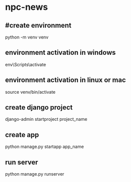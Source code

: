 # npc-news

#create environment 
-----------------------
python -m venv venv

environment activation in windows
-----------------------------
env\Scripts\activate

environment activation in linux or mac
---------------------------------
source venv/bin/activate


create django project
-------------------------
django-admin startproject project_name

create app
---------
python manage.py startapp app_name

run server
---------
python manage.py runserver

